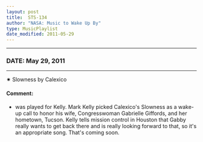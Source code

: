 ```yaml
---
layout: post
title:  STS-134
author: "NASA: Music to Wake Up By"
type: MusicPlaylist
date_modified: 2011-05-29
---
```


----
### DATE: May 29, 2011
----
✷ Slowness by Calexico

#### Comment:
* was played for Kelly. Mark Kelly picked Calexico's Slowness as a wake-up call to honor his wife, Congresswoman Gabrielle Giffords, and her hometown, Tucson. Kelly tells mission control in Houston that Gabby really wants to get back there and is really looking forward to that, so it's an appropriate song. That's coming soon.
